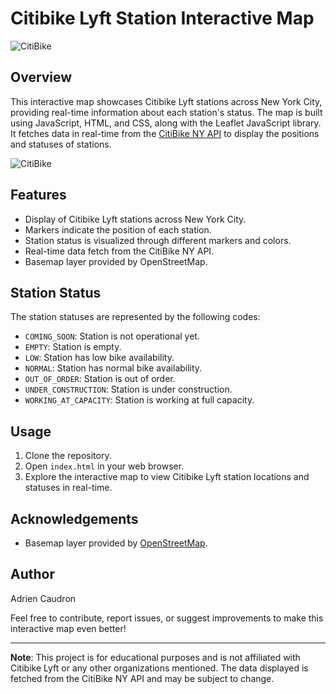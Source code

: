 # Citibike Lyft Station Interactive Map

![CitiBike](https://images.ctfassets.net/p6ae3zqfb1e3/5b6TOvTnqzRE6hUpe9pcPu/97a29a21836cba7e89db4e632d7f45dd/Citi_Bike_Landing_page_Hero_3x.jpg)

## Overview

This interactive map showcases Citibike Lyft stations across New York City, providing real-time information about each station's status. The map is built using JavaScript, HTML, and CSS, along with the Leaflet JavaScript library. It fetches data in real-time from the [CitiBike NY API](www.citibikenyc.com) to display the positions and statuses of stations.

![CitiBike](https://images.ctfassets.net/p6ae3zqfb1e3/3FFhNHzXA7AsVbDuVq1qBt/41ab1e92a40e5f5ec90f4a1743e3925d/Citi_Bike_ExploreNYC_Get_out_and_ride_2x.jpg)

## Features

- Display of Citibike Lyft stations across New York City.
- Markers indicate the position of each station.
- Station status is visualized through different markers and colors.
- Real-time data fetch from the CitiBike NY API.
- Basemap layer provided by OpenStreetMap.

## Station Status

The station statuses are represented by the following codes:

- `COMING_SOON`: Station is not operational yet.
- `EMPTY`: Station is empty.
- `LOW`: Station has low bike availability.
- `NORMAL`: Station has normal bike availability.
- `OUT_OF_ORDER`: Station is out of order.
- `UNDER_CONSTRUCTION`: Station is under construction.
- `WORKING_AT_CAPACITY`: Station is working at full capacity.

## Usage

1. Clone the repository.
2. Open `index.html` in your web browser.
3. Explore the interactive map to view Citibike Lyft station locations and statuses in real-time.

## Acknowledgements

- Basemap layer provided by [OpenStreetMap](https://www.openstreetmap.org/).

## Author

Adrien Caudron

Feel free to contribute, report issues, or suggest improvements to make this interactive map even better!

---

**Note**: This project is for educational purposes and is not affiliated with Citibike Lyft or any other organizations mentioned. The data displayed is fetched from the CitiBike NY API and may be subject to change.
